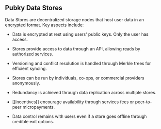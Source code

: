## Pubky Data Stores

Data Stores are decentralized storage nodes that host user data in an encrypted format. Key aspects include:

- Data is encrypted at rest using users' public keys. Only the user has access.

- Stores provide access to data through an API, allowing reads by authorized services.

- Versioning and conflict resolution is handled through Merkle trees for efficient syncing.

- Stores can be run by individuals, co-ops, or commercial providers anonymously.

- Redundancy is achieved through data replication across multiple stores.

- [[Incentives]] encourage availability through services fees or peer-to-peer micropayments.

- Data control remains with users even if a store goes offline through credible exit options.

